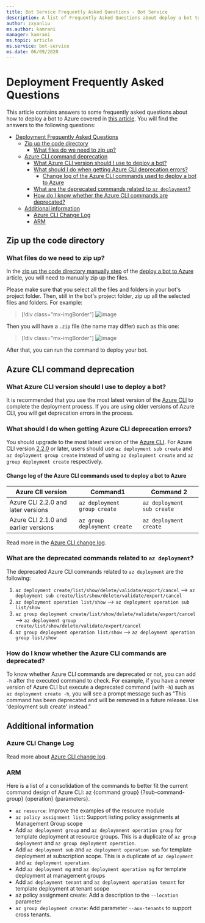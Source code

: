 ```yaml
---
title: Bot Service Frequently Asked Questions - Bot Service
description: A list of Frequently Asked Questions about deploy a bot to Azure.
author: zxyanliu
ms.author: kamrani
manager: kamrani
ms.topic: article
ms.service: bot-service
ms.date: 06/09/2020
---
```


# Deployment Frequently Asked Questions

This article contains answers to some frequently asked questions about how to deploy a bot to Azure covered in [this article](https://docs.microsoft.com/en-us/azure/bot-service/bot-builder-deploy-az-cli?view=azure-bot-service-4.0). You will find the answers to the following questions: 

- [Deployment Frequently Asked Questions](#deployment-frequently-asked-questions)
  - [Zip up the code directory](#zip-up-the-code-directory)
    - [What files do we need to zip up?](#what-files-do-we-need-to-zip-up)
  - [Azure CLI command deprecation](#azure-cli-command-deprecation)
    - [What Azure CLI version should I use to deploy a bot?](#what-azure-cli-version-should-i-use-to-deploy-a-bot)
    - [What should I do when getting Azure CLI deprecation errors?](#what-should-i-do-when-getting-azure-cli-deprecation-errors)
      - [Change log of the Azure CLI commands used to deploy a bot to Azure](#change-log-of-the-azure-cli-commands-used-to-deploy-a-bot-to-azure)
    - [What are the deprecated commands related to `az deployment`?](#what-are-the-deprecated-commands-related-to-az-deployment)
    - [How do I know whether the Azure CLI commands are deprecated?](#how-do-i-know-whether-the-azure-cli-commands-are-deprecated)
  - [Additional information](#additional-information)
    - [Azure CLI Change Log](#azure-cli-change-log)
    - [ARM](#arm)

## Zip up the code directory

### What files do we need to zip up?

In the [zip up the code directory manually step](https://docs.microsoft.com/en-us/azure/bot-service/bot-builder-deploy-az-cli?view=azure-bot-service-4.0&tabs=csharp#52-zip-up-the-code-directory-manually) of the [deploy a bot to Azure](https://docs.microsoft.com/en-us/azure/bot-service/bot-builder-deploy-az-cli?view=azure-bot-service-4.0) article, you will need to manually zip up the files.

Please make sure that you select all the files and folders in your bot's project folder. Then, still in the bot's project folder, zip up all the selected files and folders. For example:

> [!div class="mx-imgBorder"]
> ![image](https://user-images.githubusercontent.com/32497439/83956487-98d28580-a813-11ea-92d0-21c7c2f1ead4.png)

Then you will have a `.zip` file (the name may differ) such as this one:

> [!div class="mx-imgBorder"]
> ![image](https://user-images.githubusercontent.com/32497439/83956512-c15a7f80-a813-11ea-9c72-7441e32e0c7b.png)

After that, you can run the command to deploy your bot. 

## Azure CLI command deprecation

### What Azure CLI version should I use to deploy a bot?

It is recommended that you use the most latest version of the [Azure CLI](https://docs.microsoft.com/cli/azure/install-azure-cli?view=azure-cli-latest) to complete the deployment process. If you are using older versions of Azure CLI, you will get deprecation errors in the process.

### What should I do when getting Azure CLI deprecation errors?

You should upgrade to the most latest version of the [Azure CLI](https://docs.microsoft.com/cli/azure/install-azure-cli?view=azure-cli-latest). For Azure CLI version [2.2.0](https://github.com/MicrosoftDocs/azure-docs-cli/blob/master/docs-ref-conceptual/release-notes-azure-cli.md#march-10-2020) or later, users should use `az deployment sub create` and `az deployment group create` instead of using `az deployment create` and `az group deployment create` respectively.

#### Change log of the Azure CLI commands used to deploy a bot to Azure

|Azure ClI version | Command1 | Command 2|
|-------|-------|-------|
|Azure CLI 2.2.0 and later versions | `az deployment group create` | `az deployment sub create` |
|Azure CLI 2.1.0 and earlier versions | `az group deployment create` | `az deployment create` |

Read more in the [Azure CLI change log](https://github.com/MicrosoftDocs/azure-docs-cli/blob/master/docs-ref-conceptual/release-notes-azure-cli.md).

### What are the deprecated commands related to `az deployment`?

The deprecated Azure CLI commands related to `az deployment` are the following:

1. `az deployment create/list/show/delete/validate/export/cancel` --> `az deployment sub create/list/show/delete/validate/export/cancel`
2. `az deployment operation list/show` --> `az deployment operation sub list/show`
3. `az group deployment create/list/show/delete/validate/export/cancel` --> `az deployment group create/list/show/delete/validate/export/cancel`
4. `az group deployment operation list/show` --> `az deployment operation group list/show`

### How do I know whether the Azure CLI commands are deprecated?

To know whether Azure CLI commands are deprecated or not, you can add `-h` after the executed command to check. For example, if you have a newer version of Azure CLI but execute a deprecated command (with `-h`) such as `az deployment create -h`, you will see a prompt message such as "This command has been deprecated and will be removed in a future release. Use 'deployment sub create' instead." 


## Additional information

### Azure CLI Change Log

Read more about [Azure CLI change log](https://github.com/MicrosoftDocs/azure-docs-cli/blob/master/docs-ref-conceptual/release-notes-azure-cli.md).

### ARM

Here is a list of a consolidation of the commands to better fit the current command design of Azure CLI: az {command group} {?sub-command-group} {operation} {parameters}.

* `az resource`: Improve the examples of the resource module
* `az policy assignment list`: Support listing policy assignments at Management Group scope
* Add `az deployment group` and `az deploymnent operation group` for template deployment at resource groups. This is a duplicate of `az group deployment` and `az group deployment operation`. 
* Add `az deployment sub` and `az deployment operation sub` for template deployment at subscription scope. This is a duplicate of `az deployment` and `az deployment operation`.
* Add `az deployment mg` and `az deployment operation mg` for template deployment at management groups 
* Add `ad deployment tenant` and `az deployment operation tenant` for template deployment at tenant scope 
* az policy assignment create: Add a description to the `--location` parameter
* `az group deployment create`: Add parameter `--aux-tenants` to support cross tenants. 